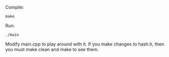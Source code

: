 Compile:

    make

Run:

    ./main

Modify main.cpp to play around with it. If you make changes to hash.h, then you must
make clean and make to see them.

